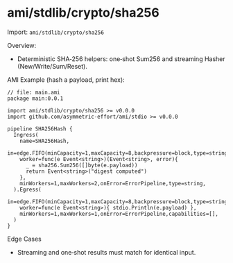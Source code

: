 # ami/stdlib/crypto/sha256

Import: `ami/stdlib/crypto/sha256`

Overview:
- Deterministic SHA‑256 helpers: one‑shot Sum256 and streaming Hasher (New/Write/Sum/Reset).

AMI Example (hash a payload, print hex):

```ami
// file: main.ami
package main:0.0.1

import ami/stdlib/crypto/sha256 >= v0.0.0
import github.com/asymmetric-effort/ami/stdio >= v0.0.0

pipeline SHA256Hash {
  Ingress(
    name=SHA256Hash,
    in=edge.FIFO(minCapacity=1,maxCapacity=8,backpressure=block,type=string),
    worker=func(e Event<string>)(Event<string>, error){
      _ = sha256.Sum256([]byte(e.payload))
      return Event<string>("digest computed")
    },
    minWorkers=1,maxWorkers=2,onError=ErrorPipeline,type=string,
  ).Egress(
    in=edge.FIFO(minCapacity=1,maxCapacity=8,backpressure=block,type=string),
    worker=func(e Event<string>){ stdio.Println(e.payload) },
    minWorkers=1,maxWorkers=1,onError=ErrorPipeline,capabilities=[],
  )
}
```

Edge Cases
- Streaming and one‑shot results must match for identical input.
